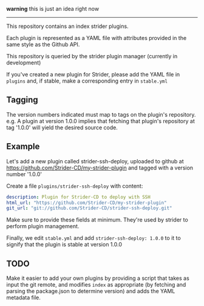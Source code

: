**warning** this is just an idea right now

---

This repository contains an index strider plugins.

Each plugin is represented as a YAML file with attributes provided in the same style as the Github API.

This repository is queried by the strider plugin manager (currently in development)

If you've created a new plugin for Strider, please add the YAML file in `plugins` and, if stable, make a corresponding entry in `stable.yml`

## Tagging

The version numbers indicated must map to tags on the plugin's repository. e.g. A plugin at version 1.0.0 implies that fetching that plugin's repository at tag '1.0.0' will yield the desired source code.

## Example

Let's add a new plugin called strider-ssh-deploy, uploaded to github at https://github.com/Strider-CD/my-strider-plugin and tagged with a version number '1.0.0'

Create a file `plugins/strider-ssh-deploy` with content:

```yaml
description: Plugin for Strider-CD to deploy with SSH
html_url: "https://github.com/Strider-CD/my-strider-plugin"
git_url: "git://github.com/Strider-CD/strider-ssh-deploy.git"
```

Make sure to provide these fields at minimum. They're used by strider to perform plugin management.

Finally, we edit `stable.yml` and add `strider-ssh-deploy: 1.0.0` to it to signify that the plugin is stable at version 1.0.0

## TODO

Make it easier to add your own plugins by providing a script that takes as input the git remote, and modifies `index` as appropriate (by fetching and parsing the package.json to determine version) and adds the YAML metadata file.
